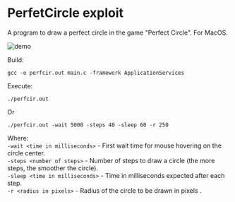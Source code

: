 # PerfetCircle exploit

A program to draw a perfect circle in the game "Perfect Circle".
For MacOS.

![demo](https://github.com/michael-bill/PerfectCircle/blob/main/demo.gif)

Build:
```
gcc -o perfcir.out main.c -framework ApplicationServices
```

Execute:
```
./perfcir.out
```
Or
```
./perfcir.out -wait 5000 -steps 40 -sleep 60 -r 250
```
Where:
<br/>
``-wait <time in milliseconds>`` - First wait time for mouse hovering on the circle center.<br/>
``-steps <number of steps>`` - Number of steps to draw a circle (the more steps, the smoother the circle).<br/>
``-sleep <time in milliseconds>`` - Time in milliseconds expected after each step.<br/>
``-r <radius in pixels>`` - Radius of the circle to be drawn in pixels .<br/>